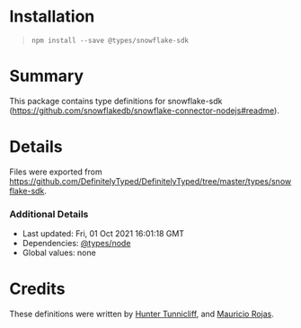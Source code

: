 # Installation
> `npm install --save @types/snowflake-sdk`

# Summary
This package contains type definitions for snowflake-sdk (https://github.com/snowflakedb/snowflake-connector-nodejs#readme).

# Details
Files were exported from https://github.com/DefinitelyTyped/DefinitelyTyped/tree/master/types/snowflake-sdk.

### Additional Details
 * Last updated: Fri, 01 Oct 2021 16:01:18 GMT
 * Dependencies: [@types/node](https://npmjs.com/package/@types/node)
 * Global values: none

# Credits
These definitions were written by [Hunter Tunnicliff](https://github.com/htunnicliff), and [Mauricio Rojas](https://github.com/orellabac).
